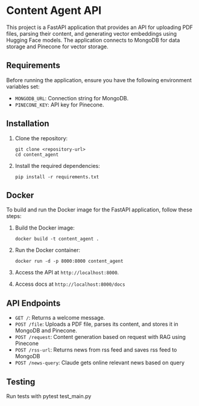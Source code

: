 # Content Agent API

This project is a FastAPI application that provides an API for uploading PDF files, parsing their content, and generating vector embeddings using Hugging Face models. The application connects to MongoDB for data storage and Pinecone for vector storage.

## Requirements

Before running the application, ensure you have the following environment variables set:

- `MONGODB_URL`: Connection string for MongoDB.
- `PINECONE_KEY`: API key for Pinecone.

## Installation

1. Clone the repository:

   ```
   git clone <repository-url>
   cd content_agent
   ```

2. Install the required dependencies:

   ```
   pip install -r requirements.txt
   ```

## Docker

To build and run the Docker image for the FastAPI application, follow these steps:

1. Build the Docker image:

   ```
   docker build -t content_agent .
   ```

2. Run the Docker container:

   ```
   docker run -d -p 8000:8000 content_agent
   ```

3. Access the API at `http://localhost:8000`.
4. Access docs at `http://localhost:8000/docs`

## API Endpoints

- `GET /`: Returns a welcome message.
- `POST /file`: Uploads a PDF file, parses its content, and stores it in MongoDB and Pinecone.
- `POST /request`: Content generation based on request with RAG using Pinecone
- `POST /rss-url`: Returns news from rss feed and saves rss feed to MongoDB
- `POST /news-query`: Claude gets online relevant news based on query

## Testing
Run tests with pytest test_main.py
